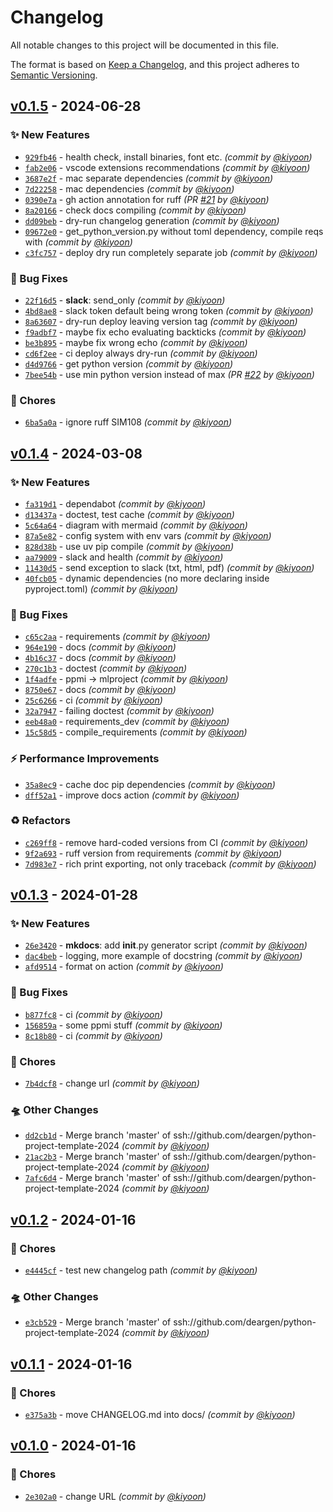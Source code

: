# Changelog
All notable changes to this project will be documented in this file.

The format is based on [Keep a Changelog](https://keepachangelog.com/en/1.0.0/),
and this project adheres to [Semantic Versioning](https://semver.org/spec/v2.0.0.html).


## [v0.1.5] - 2024-06-28
### :sparkles: New Features
- [`929fb46`](https://github.com/deargen/python-project-template-2024/commit/929fb464bd66f910fa59eaceec6e0d4ded84faef) - health check, install binaries, font etc. *(commit by [@kiyoon](https://github.com/kiyoon))*
- [`fab2e06`](https://github.com/deargen/python-project-template-2024/commit/fab2e06f8b5601aa6b8c37cf30e0a3b4bfddf20a) - vscode extensions recommendations *(commit by [@kiyoon](https://github.com/kiyoon))*
- [`3687e2f`](https://github.com/deargen/python-project-template-2024/commit/3687e2f7982a4e8d2b1e6b19c66e55d255733d24) - mac separate dependencies *(commit by [@kiyoon](https://github.com/kiyoon))*
- [`7d22258`](https://github.com/deargen/python-project-template-2024/commit/7d22258e44be06fd9890d5fa0409185740ef70c2) - mac dependencies *(commit by [@kiyoon](https://github.com/kiyoon))*
- [`0390e7a`](https://github.com/deargen/python-project-template-2024/commit/0390e7ae975414fda4e01097d2c67fece62eab8b) - gh action annotation for ruff *(PR [#21](https://github.com/deargen/python-project-template-2024/pull/21) by [@kiyoon](https://github.com/kiyoon))*
- [`8a20166`](https://github.com/deargen/python-project-template-2024/commit/8a20166f22efb02f221d6a89ed2fbec8119c5e62) - check docs compiling *(commit by [@kiyoon](https://github.com/kiyoon))*
- [`dd09beb`](https://github.com/deargen/python-project-template-2024/commit/dd09beb28ef02e8fc0084127a4ab0d5c58ca7f55) - dry-run changelog generation *(commit by [@kiyoon](https://github.com/kiyoon))*
- [`09672e0`](https://github.com/deargen/python-project-template-2024/commit/09672e03fa0114ea600069377bf22cd70a3c924a) - get_python_version.py without toml dependency, compile reqs with *(commit by [@kiyoon](https://github.com/kiyoon))*
- [`c3fc757`](https://github.com/deargen/python-project-template-2024/commit/c3fc7570ffc16cf55aa3696f323257a6034b3886) - deploy dry run completely separate job *(commit by [@kiyoon](https://github.com/kiyoon))*

### :bug: Bug Fixes
- [`22f16d5`](https://github.com/deargen/python-project-template-2024/commit/22f16d574be015cdd568487866e44b3d0573aec8) - **slack**: send_only *(commit by [@kiyoon](https://github.com/kiyoon))*
- [`4bd8ae8`](https://github.com/deargen/python-project-template-2024/commit/4bd8ae894d327ee832e8a0825828509427e6fec5) - slack token default being wrong token *(commit by [@kiyoon](https://github.com/kiyoon))*
- [`8a63607`](https://github.com/deargen/python-project-template-2024/commit/8a63607dad7902248c5643c6251cfcb213bccf2a) - dry-run deploy leaving version tag *(commit by [@kiyoon](https://github.com/kiyoon))*
- [`f9adbf7`](https://github.com/deargen/python-project-template-2024/commit/f9adbf71768066b28721822ca73b7b5c03c3e45e) - maybe fix echo evaluating backticks *(commit by [@kiyoon](https://github.com/kiyoon))*
- [`be3b895`](https://github.com/deargen/python-project-template-2024/commit/be3b895f24220658d2d1ba4a08131f11edde1e18) - maybe fix wrong echo *(commit by [@kiyoon](https://github.com/kiyoon))*
- [`cd6f2ee`](https://github.com/deargen/python-project-template-2024/commit/cd6f2ee55699fd70849d528ec022b0f8a5ffd0f4) - ci deploy always dry-run *(commit by [@kiyoon](https://github.com/kiyoon))*
- [`d4d9766`](https://github.com/deargen/python-project-template-2024/commit/d4d9766337f786134c72ec2397dc0244ab80f447) - get python version *(commit by [@kiyoon](https://github.com/kiyoon))*
- [`7bee54b`](https://github.com/deargen/python-project-template-2024/commit/7bee54b3af0af91836ddd515a681887f72c3580d) - use min python version instead of max *(PR [#22](https://github.com/deargen/python-project-template-2024/pull/22) by [@kiyoon](https://github.com/kiyoon))*

### :wrench: Chores
- [`6ba5a0a`](https://github.com/deargen/python-project-template-2024/commit/6ba5a0ab16eb6d98e19feac3b4f5741c104a2686) - ignore ruff SIM108 *(commit by [@kiyoon](https://github.com/kiyoon))*


## [v0.1.4] - 2024-03-08
### :sparkles: New Features
- [`fa319d1`](https://github.com/deargen/python-project-template-2024/commit/fa319d1efca76f72b08a0a0013da810f426942a8) - dependabot *(commit by [@kiyoon](https://github.com/kiyoon))*
- [`d13437a`](https://github.com/deargen/python-project-template-2024/commit/d13437a7ae32f6924d77482093e914a752718a77) - doctest, test cache *(commit by [@kiyoon](https://github.com/kiyoon))*
- [`5c64a64`](https://github.com/deargen/python-project-template-2024/commit/5c64a644036682c193da3379640893def147929d) - diagram with mermaid *(commit by [@kiyoon](https://github.com/kiyoon))*
- [`87a5e82`](https://github.com/deargen/python-project-template-2024/commit/87a5e820b9d1afa15ea5c8fd2a3ad0e8d01c0dcc) - config system with env vars *(commit by [@kiyoon](https://github.com/kiyoon))*
- [`828d38b`](https://github.com/deargen/python-project-template-2024/commit/828d38bafa33243221c77105e9a3eca843f74bbd) - use uv pip compile *(commit by [@kiyoon](https://github.com/kiyoon))*
- [`aa79009`](https://github.com/deargen/python-project-template-2024/commit/aa79009b4b0445ecf02d1f2446c973f39fe56885) - slack and health *(commit by [@kiyoon](https://github.com/kiyoon))*
- [`11430d5`](https://github.com/deargen/python-project-template-2024/commit/11430d5f70f2e6afadd700c7f56226a737d4bfaa) - send exception to slack (txt, html, pdf) *(commit by [@kiyoon](https://github.com/kiyoon))*
- [`40fcb05`](https://github.com/deargen/python-project-template-2024/commit/40fcb05a1cc4de783c1ec05a8326075b34a209e4) - dynamic dependencies (no more declaring inside pyproject.toml) *(commit by [@kiyoon](https://github.com/kiyoon))*

### :bug: Bug Fixes
- [`c65c2aa`](https://github.com/deargen/python-project-template-2024/commit/c65c2aab2685e0f90e904219ebee01570b439c14) - requirements *(commit by [@kiyoon](https://github.com/kiyoon))*
- [`964e190`](https://github.com/deargen/python-project-template-2024/commit/964e1908a2066188c61750ef4e85423bdab8da40) - docs *(commit by [@kiyoon](https://github.com/kiyoon))*
- [`4b16c37`](https://github.com/deargen/python-project-template-2024/commit/4b16c37ff1811a2319a2757e78fc6b14edfeb42a) - docs *(commit by [@kiyoon](https://github.com/kiyoon))*
- [`270c1b3`](https://github.com/deargen/python-project-template-2024/commit/270c1b3adc305ef4ca1bb27495dd85cba30cd656) - doctest *(commit by [@kiyoon](https://github.com/kiyoon))*
- [`1f4adfe`](https://github.com/deargen/python-project-template-2024/commit/1f4adfee1d9603546357f4840a0efd31a60a6d75) - ppmi -> mlproject *(commit by [@kiyoon](https://github.com/kiyoon))*
- [`8750e67`](https://github.com/deargen/python-project-template-2024/commit/8750e67d73301a594c81fcba8cb5fdf93a4d0178) - docs *(commit by [@kiyoon](https://github.com/kiyoon))*
- [`25c6266`](https://github.com/deargen/python-project-template-2024/commit/25c62667c71db2951d953b1bd70bf6d4a9b78e47) - ci *(commit by [@kiyoon](https://github.com/kiyoon))*
- [`32a7947`](https://github.com/deargen/python-project-template-2024/commit/32a7947095380c0a0cdb58b473f812ee1614e438) - failing doctest *(commit by [@kiyoon](https://github.com/kiyoon))*
- [`eeb48a0`](https://github.com/deargen/python-project-template-2024/commit/eeb48a0cd9257051efaaa3e7c565b787e189fd0e) - requirements_dev *(commit by [@kiyoon](https://github.com/kiyoon))*
- [`15c58d5`](https://github.com/deargen/python-project-template-2024/commit/15c58d522dba0b233ab5270e94ccb0d854d54ef1) - compile_requirements *(commit by [@kiyoon](https://github.com/kiyoon))*

### :zap: Performance Improvements
- [`35a8ec9`](https://github.com/deargen/python-project-template-2024/commit/35a8ec98eb46ed7c5f163182aa7ff90eeb2339f8) - cache doc pip dependencies *(commit by [@kiyoon](https://github.com/kiyoon))*
- [`dff52a1`](https://github.com/deargen/python-project-template-2024/commit/dff52a19e5cf374632dc4b1fcdf00b28177f6348) - improve docs action *(commit by [@kiyoon](https://github.com/kiyoon))*

### :recycle: Refactors
- [`c269ff8`](https://github.com/deargen/python-project-template-2024/commit/c269ff865813ecdba743de02ed03e0853ff097e8) - remove hard-coded versions from CI *(commit by [@kiyoon](https://github.com/kiyoon))*
- [`9f2a693`](https://github.com/deargen/python-project-template-2024/commit/9f2a6936ac1b58fcc18301f6e25992c03e7a7b23) - ruff version from requirements *(commit by [@kiyoon](https://github.com/kiyoon))*
- [`7d983e7`](https://github.com/deargen/python-project-template-2024/commit/7d983e7d468a390200932835686f9ca3356fe138) - rich print exporting, not only traceback *(commit by [@kiyoon](https://github.com/kiyoon))*


## [v0.1.3] - 2024-01-28
### :sparkles: New Features
- [`26e3420`](https://github.com/deargen/python-project-template-2024/commit/26e3420d7a7fa0855106056f52f3742e0f8c8981) - **mkdocs**: add __init__.py generator script *(commit by [@kiyoon](https://github.com/kiyoon))*
- [`dac4beb`](https://github.com/deargen/python-project-template-2024/commit/dac4beb0856e9f5156f2d3840021270ae4c60dc5) - logging, more example of docstring *(commit by [@kiyoon](https://github.com/kiyoon))*
- [`afd9514`](https://github.com/deargen/python-project-template-2024/commit/afd95146b7f6f5def19c21a587b57983593b9729) - format on action *(commit by [@kiyoon](https://github.com/kiyoon))*

### :bug: Bug Fixes
- [`b877fc8`](https://github.com/deargen/python-project-template-2024/commit/b877fc82d755e3b449b8bb99221d968c8f19099a) - ci *(commit by [@kiyoon](https://github.com/kiyoon))*
- [`156859a`](https://github.com/deargen/python-project-template-2024/commit/156859acaf77c1e3477efdeeb481652ba3c3bffd) - some ppmi stuff *(commit by [@kiyoon](https://github.com/kiyoon))*
- [`8c18b80`](https://github.com/deargen/python-project-template-2024/commit/8c18b804fbaa8c4e270c1dca13d12e5622f26691) - ci *(commit by [@kiyoon](https://github.com/kiyoon))*

### :wrench: Chores
- [`7b4dcf8`](https://github.com/deargen/python-project-template-2024/commit/7b4dcf8f3d954e2a818a1d0c20f510c75035421a) - change url *(commit by [@kiyoon](https://github.com/kiyoon))*

### :flying_saucer: Other Changes
- [`dd2cb1d`](https://github.com/deargen/python-project-template-2024/commit/dd2cb1d68adfe10c1073ea812e5f5b427a326d30) - Merge branch 'master' of ssh://github.com/deargen/python-project-template-2024 *(commit by [@kiyoon](https://github.com/kiyoon))*
- [`21ac2b3`](https://github.com/deargen/python-project-template-2024/commit/21ac2b3aa8fb0d5f7b234eb1ced89f383e7215c4) - Merge branch 'master' of ssh://github.com/deargen/python-project-template-2024 *(commit by [@kiyoon](https://github.com/kiyoon))*
- [`7afc6d4`](https://github.com/deargen/python-project-template-2024/commit/7afc6d4e0d6fef2703f00921f006bf47582ea32b) - Merge branch 'master' of ssh://github.com/deargen/python-project-template-2024 *(commit by [@kiyoon](https://github.com/kiyoon))*


## [v0.1.2] - 2024-01-16
### :wrench: Chores
- [`e4445cf`](https://github.com/deargen/python-project-template-2024/commit/e4445cf9962154a4e8f4df2bbe04b80584dce769) - test new changelog path *(commit by [@kiyoon](https://github.com/kiyoon))*

### :flying_saucer: Other Changes
- [`e3cb529`](https://github.com/deargen/python-project-template-2024/commit/e3cb529dfbccbacc9a1bc4e6d32a368a9e7bd209) - Merge branch 'master' of ssh://github.com/deargen/python-project-template-2024 *(commit by [@kiyoon](https://github.com/kiyoon))*


## [v0.1.1] - 2024-01-16
### :wrench: Chores
- [`e375a3b`](https://github.com/deargen/python-project-template-2024/commit/e375a3b0c96c8fc49aa86948f63226a73b11f0de) - move CHANGELOG.md into docs/ *(commit by [@kiyoon](https://github.com/kiyoon))*


## [v0.1.0] - 2024-01-16
### :wrench: Chores
- [`2e302a0`](https://github.com/deargen/python-project-template-2024/commit/2e302a0cb155aa7b11a6d76f99bfff5abb504890) - change URL *(commit by [@kiyoon](https://github.com/kiyoon))*


[v0.1.0]: https://github.com/deargen/python-project-template-2024/compare/v0.0.0...v0.1.0
[v0.1.1]: https://github.com/deargen/python-project-template-2024/compare/v0.1.0...v0.1.1
[v0.1.2]: https://github.com/deargen/python-project-template-2024/compare/v0.1.1...v0.1.2
[v0.1.3]: https://github.com/deargen/python-project-template-2024/compare/v0.1.2...v0.1.3

[v0.1.3]: https://github.com/deargen/python-project-template-2024/compare/v0.1.2...v0.1.3

[v0.1.3]: https://github.com/deargen/python-project-template-2024/compare/v0.1.2...v0.1.3
[v0.1.4]: https://github.com/deargen/python-project-template-2024/compare/v0.1.3...v0.1.4
[v0.1.5]: https://github.com/deargen/python-project-template-2024/compare/v0.1.4...v0.1.5
